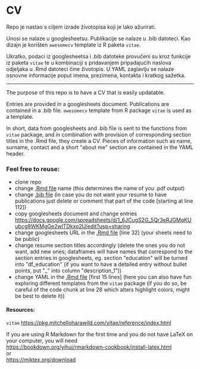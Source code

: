 # CV

Repo je nastao s ciljem izrade životopisa koji je lako ažurirati. 

Unosi se nalaze u googlesheetsu.
Publikacije se nalaze u .bib datoteci.
Kao dizajn je korišten `awesomecv` template iz R paketa `vitae`. 

Ukratko, podaci iz googlesheetsa i .bib datoteke provučeni su kroz funkcije iz paketa `vitae`
te u kombinaciji s pridavanjem pripadajućih naslova odjeljaka u .Rmd datoteci čine životopis.
U YAML zaglavlju se nalaze osnovne informacije poput imena, prezimena, kontakta i kratkog sažetka. 

-------
The purpose of this repo is to have a CV that is easily updatable.

Entries are provided in a googlesheets document.
Publications are contained in a .bib file.
`awesomecv` template from R package `vitae` is used as a template. 

In short, data from googlesheets and .bib file is sent to the functions from `vitae` package, 
and in combination with provision of corresponding section titles in the .Rmd file, they create a CV.
Pieces of information such as name, surname, contact and a short "about me" section are contained in the YAML header. 


### Feel free to reuse: 
- clone repo
- change [.Rmd file](/bugarin_cv.Rmd) name (this determines the name of you .pdf output) 
- change [.bib file](data/publications-and-conferences.bib) (in case you do not want your resume to have publications just delete or comment that part of the code [starting at line 112])
- copy googlesheets document and change entries https://docs.google.com/spreadsheets/d/1_6JCugS2G_5Qr3eRJGMqKUubcg9WKMgGe2wlTDkxo2U/edit?usp=sharing 
- change googlesheets URL in the [.Rmd file](/bugarin_cv.Rmd) [line 32] (your sheets need to be public)
- change resume section titles accordingly (delete the ones you do not want, add new ones; dataframes will have names that correspond to the section entries in googlesheets, eg. section "education" will be turned into "df_education" (if you want to have a detailed entry without bullet points, put "_" into column "description_1"))
- change YAML in the [.Rmd file](/bugarin_cv.Rmd) [first 15 lines] (here you can also have fun exploring different templates from the `vitae` package (if you do so, be careful of the code chunk at line 28 which alters highlight colors, might be best to delete it))

#### Resources:

`vitae` https://pkg.mitchelloharawild.com/vitae/reference/index.html

If you are using R Markdown for the first time and you do not have LaTeX on your computer, you will need  
https://bookdown.org/yihui/rmarkdown-cookbook/install-latex.html  
or  
https://miktex.org/download



